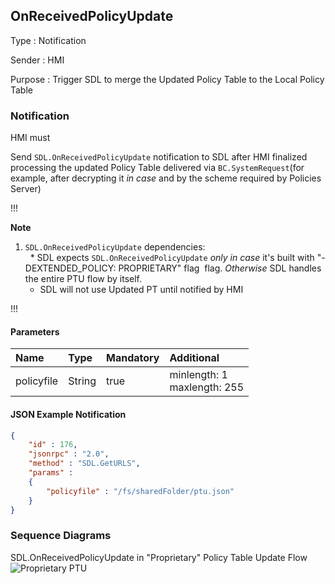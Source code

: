 ## OnReceivedPolicyUpdate
Type
: Notification

Sender
: HMI

Purpose
: Trigger SDL to merge the Updated Policy Table to the Local Policy Table

### Notification

HMI must

Send `SDL.OnReceivedPolicyUpdate` notification to SDL after HMI finalized processing the updated Policy Table delivered via `BC.SystemRequest`(for example, after decrypting it _in case_ and by the scheme required by Policies Server)

!!!

**Note**

1. `SDL.OnReceivedPolicyUpdate` dependencies:  
   * SDL expects `SDL.OnReceivedPolicyUpdate` _only in case_ it's built with "-DEXTENDED_POLICY: PROPRIETARY" flag  flag. _Otherwise_ SDL handles the entire PTU flow by itself.
   * SDL will not use Updated PT until notified by HMI

!!!

#### Parameters

|Name|Type|Mandatory|Additional|
|:---|:---|:--------|:---------|
|policyfile|String|true|minlength: 1<br>maxlength: 255|

#### JSON Example Notification
```json
{
	"id" : 176,
	"jsonrpc" : "2.0",
	"method" : "SDL.GetURLS",
	"params" :
	{
		"policyfile" : "/fs/sharedFolder/ptu.json"
	}
}
```

### Sequence Diagrams

SDL.OnReceivedPolicyUpdate in "Proprietary" Policy Table Update Flow
![Proprietary PTU](./assets/OnReceivedPolicyUpdate_in_Proprietary_PTU_flow.png)
